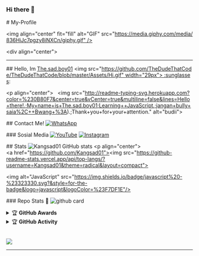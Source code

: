 ### Hi there 👋

<!--
**Fangzbotz2007/Fangzbotz2007** is a ✨ _special_ ✨ repository because its `README.md` (this file) appears on your GitHub profile.

Here are some ideas to get you started:

- 🔭 I’m currently working on ...
- 🌱 I’m currently learning ...
- 👯 I’m looking to collaborate on ...
- 🤔 I’m looking for help with ...
- 💬 Ask me about ...
- 📫 How to reach me: ...
- 😄 Pronouns: ...
- ⚡ Fun fact: ...
-->

# My-Profile 
  
  
 <img align="center" fit="fill" alt="GIF" src="https://media.giphy.com/media/836HiJc7pgzy8iNXCn/giphy.gif" /> 
  
 <div align="center"> 
  
 --- 
 ## Hello, Im [The.sad.boy01](https://instagram.com/the.sad.boy01) <img src="https://github.com/TheDudeThatCode/TheDudeThatCode/blob/master/Assets/Hi.gif" width="29px"> :sunglasses: 
  
 <p align="center"> 
   <img src="http://readme-typing-svg.herokuapp.com?color=%230B80F7&center=true&vCenter=true&multiline=false&lines=Hello+there!.;My+name+is+The.sad.boy01;Learning++JavaScript.;jangan+bully+saia%2C++Bwang+%3A).;Thank+you+for+your+attention." alt="budii"> 
 </p> 
  
 ## Contact Me! 
 [![WhatsApp](https://img.shields.io/badge/WhatsApp-25D366?style=for-the-badge&logo=whatsapp&logoColor=white)](https://wa.me/62895336282144) 
  
 ### Sosial Media 
 [![YouTube](https://img.shields.io/badge/THE.SAD.BOY01-red?style=for-the-badge&logo=youtube&logoColor=white)](https://youtube.com/channel/UCVv3wC5Q7_juw-d9HepjpOQ) 
 [![Instagram](https://img.shields.io/badge/The.sad.boy01-black?style=for-the-badge&logo=instagram&logoColor=white)](https://instagram.com/the.sad.boy01) 
  
 ## Stats 
 ![Kangsad01 GitHub stats](https://github-readme-stats.vercel.app/api?username=Kangsad01&show_icons=true&theme=radical) 
 <p align="center"><a href="https://github.com/Kangsad01"><img src="https://github-readme-stats.vercel.app/api/top-langs/?username=Kangsad01&theme=radical&layout=compact"></a></p> 
 <img alt="JavaScript" src="https://img.shields.io/badge/javascript%20-%23323330.svg?&style=for-the-badge&logo=javascript&logoColor=%23F7DF1E"/> 
  
 ### Repo Stats 🔭 
 ![github card](https://github-readme-stats.vercel.app/api/pin/?username=sadteams&repo=bot-md&theme=dark) 
  
  
 <details> 
     <summary>&#127942 <b>GitHub Awards</b></summary><br/> 
  
 ![Github Trophy](https://github-profile-trophy.vercel.app/?username=Kangsad01) 
  
 </details> 
  
 <details> 
     <summary>&#127942 <b>GitHub Activity</b></summary><br/> 
  
 ![Metrics](https://metrics.lecoq.io/Kangsad01?template=classic&repositories.forks=true&languages=1&languages.colors=github&languages.threshold=0%25&config.timezone=Asia%2Fsurabaya) 
  
 </details>  
  
 ![](https://visitor-badge.glitch.me/badge?page_id=Kangsad01) 
  
 --- 
  
  
 
